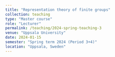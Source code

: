 ```yaml
---
title: "Representation theory of finite groups"
collection: teaching
type: "Master course"
role: "Lecturer"
permalink: /teaching/2024-spring-teaching-3
venue: "Uppsala University"
date: 2024-01-15
semester: "Spring term 2024 (Period 3+4)"
location: "Uppsala, Sweden"
---
```


